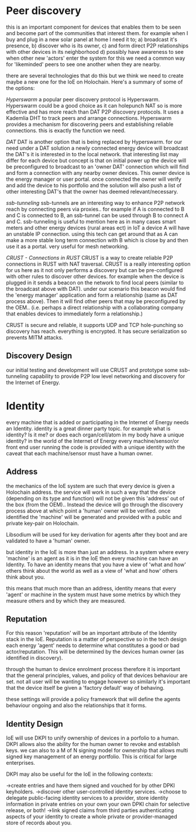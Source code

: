 # Peer discovery

this is an important component for devices that enables them to be seen and become part of the communities that interest them.
for example when I buy and plug in a new solar panel at home I need it to;
a) broadcast it's presence,
b) discover who is its owner,
c) and form direct P2P relationships with other devices in its neighborhood
d) possibly have awareness to see when other new 'actors' enter the system
for this we need a common way for 'likeminded' peers to see one another when they are nearby.

there are several technologies that do this but we think we need to create maybe a new one for the IoE on Holochain.  Here's a summary of some of the options:

*Hyperswarm*
a popular peer discovery protocol is Hyperswarm.
Hyperswarm could be a good choice as it can holepunch NAT so is more effective and has more reach than DAT P2P discovery protocols.
It uses a Kademlia DHT to track peers and arrange connections.
Hyperswarm provides a mechanism for discovering peers and establishing reliable connections.
this is exactly the function we need.

*DAT*
DAT is another option that is being replaced by Hyperswarm.
for our need under a DAT solution a newly connected energy device will broadcast the DAT's it is interested in to the local network.
that interesting list may differ for each device but concept is that on initial power up the device will be preconfigured to broadcast to an 'owner DAT' connection which will find and form a connection with any nearby owner devices.  This owner device is the energy manager or user portal.
once connected the owner will verify and add the device to his portfolio and the solution will also push a list of other interesting DAT's that the owner has deemed relevant/necessary.

*ssb-tunneling*
ssb-tunnels are an interesting way to enhance P2P network reach by connecting peers via proxies.. for example if A is connected to B and C is connected to B, an ssb-tunnel can be used through B to connect A and C.
ssb-tunneling is useful to mention here as in many cases smart meters and other energy devices (rural areas ect) in IoT a device A will have an unstable IP connection.  using this tech can get around that as A can make a more stable long term connection with B which is close by and then use it as a portal.  very useful for mesh networking.

*CRUST - Connections in RUST*
CRUST is a way to create reliable P2P connections in RUST with NAT traversal.
CRUST is a really interesting option for us here as it not only performs a discovery but can be pre-configured with other rules to discover other devices.
for example when the device is plugged in it sends a beacon on the network to find local peers (similar to the broadcast above with DAT).
under our scenario this beacon would find the 'energy manager' application and form a relationship (same as DAT process above).
Then it will find other peers that may be preconfigured by the OEM.. (i.e. perhaps a direct relationship with a collaborating company that enables devices to immediately form a relationship.)

CRUST is secure and reliable, it supports UDP and TCP hole-punching so discovery has reach.
everything is encrypted.
It has secure serialization so prevents MITM attacks.

## Discovery Design
our initial testing and development will use CRUST and prototype some ssb-tunneling capability to provide P2P low level networking and discovery for the Internet of Energy.

# Identity
every machine that is added or participating in the Internet of Energy needs an Identity.
identity is a great dinner party topic.  for example what is identity?  Is it me? or does each organ/cell/atom in my body have a unique identity?
in the world of the Internet of Energy every machine/sensor/or front end user running the code is provided with a unique identity with the caveat that each machine/sensor must have a human owner.

## Address
the mechanics of the IoE system are such that every device is given a Holochain address.
the service will work in such a way that the device (depending on its type and function) will not be given this 'address' out of the box (from the OEM)..  Instead the device will go through the discovery process above at which point a 'human' owner will be verified.
once identified the 'machine' will be generated and provided with a public and private key-pair on Holochain.

Libsodium will be used for key derivation for agents after they boot and are validated to have a 'human' owner.

but identity in the IoE is more than just an address.  In a system where every 'machine' is an agent as it is in the IoE then every machine can have an Identity.
To have an identity means that you have a view of 'what and how' others think about the world as well as a view of 'what and how' others think about you.

this means that much more than an address, identity means that every 'agent' or machine in the system must have some metrics by which they measure others and by which they are measured.

## Reputation
For this reason 'reputation' will be an important attribute of the Identity stack in the IoE.
Reputation is a matter of perspective so in the tech design each energy 'agent' needs to determine what constitutes a good or bad actor/reputation.
This will be determined by the devices human owner (as identified in discovery).

through the human to device enrolment process therefore it is important that the general principles, values, and policy of that devices behaviour are set.
not all user will be wanting to engage however so similarly it's important that the device itself be given a 'factory default' way of behaving.

these settings will provide a policy framework that will define the agents behaviour ongoing and also the relationships that it forms.

## Identity Design
IoE will use DKPI to unify ownership of devices in a porfolio to a human.
DKPI allows also the ability for the human owner to revoke and establish keys.
we can also to a M of N signing model for ownership that allows multi signed key management of an energy portfolio.  This is critical for large enterprises.

DKPI may also be useful for the IoE in the following contexts:

→create entries and have them signed and vouched for by other DPKI keyholders.
→discover other user-controlled identity services.
→choose to delegate public-facing identity services to a provider, store identity information in private entries on your own your own DPKI chain for selective release, or both!
→link signed claims from third parties authenticating aspects of your identity to create a whole private or provider-managed store of records about you.
